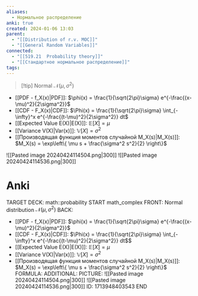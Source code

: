 ```yaml
---
aliases:
  - Нормальное распределение
anki: true
created: 2024-01-06 13:03
parent:
  - "[[Distribution of r.v. MOC]]"
  - "[[General Random Variables]]"
connected:
  - "[[519.21  Probability theory]]"
  - "[[Стандартное нормальное распределение]]"
tags: 
---
```



> [!tip] Normal $\mathcal{N}(\mu, \sigma^2)$
- [[PDF - f_X(x)|PDF]]: $\phi(x) = \frac{1}{\sqrt{2\pi}\sigma} e^{-\frac{(x-\mu)^2}{2\sigma^2}}$
- [[CDF - F_X(x)|CDF]]: $\Phi(x) = \frac{1}{\sqrt{2\pi}\sigma} \int_{-\infty}^x e^{-\frac{(t-\mu)^2}{2\sigma^2}} dt$
- [[Expected Value E(X)|E(X)]]: $\mathbb{E}[X] = \mu$
- [[Variance V(X)|Var(x)]]: $\mathbb{V}[X] = \sigma^2$
- [[Производящая функция моментов случайной M_X(s)|M_X(s)]]: $M_X(s) = \exp\left\{ \mu s + \frac{\sigma^2 s^2}{2} \right\}$  

 
![[Pasted image 20240424114504.png|300]]
![[Pasted image 20240424114536.png|300]]


# Anki
TARGET DECK: math::probability
START
math_complex
FRONT: Normal distribution $\mathcal{N}(\mu, \sigma^2)$
BACK: 
- [[PDF - f_X(x)|PDF]]: $\phi(x) = \frac{1}{\sqrt{2\pi}\sigma} e^{-\frac{(x-\mu)^2}{2\sigma^2}}$
- [[CDF - F_X(x)|CDF]]: $\Phi(x) = \frac{1}{\sqrt{2\pi}\sigma} \int_{-\infty}^x e^{-\frac{(t-\mu)^2}{2\sigma^2}} dt$$
- [[Expected Value E(X)|E(X)]]: $\mathbb{E}[X] = \mu$
- [[Variance V(X)|Var(x)]]: $\mathbb{V}[X] = \sigma^2$
- [[Производящая функция моментов случайной M_X(s)|M_X(s)]]: $M_X(s) = \exp\left\{ \mu s + \frac{\sigma^2 s^2}{2} \right\}$  
FORMULA: 
ADDITIONAL:
PICTURE:
![[Pasted image 20240424114504.png|300]]
![[Pasted image 20240424114536.png|300]]
ID: 1713948403543
END







